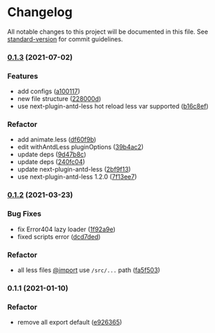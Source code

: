 # Changelog

All notable changes to this project will be documented in this file. See [standard-version](https://github.com/conventional-changelog/standard-version) for commit guidelines.

### [0.1.3](https://github.com/SolidZORO/mkr/compare/v0.1.2...v0.1.3) (2021-07-02)


### Features

* add configs ([a100117](https://github.com/SolidZORO/mkr/commit/a100117f913d69c6032b54aa5774b945f516f7f7))
* new file structure ([228000d](https://github.com/SolidZORO/mkr/commit/228000df27bb09fb817854a6e596ec9869cd5056))
* use next-plugin-antd-less hot reload less var supported ([b16c8ef](https://github.com/SolidZORO/mkr/commit/b16c8ef9eab71b4acfbf7f17f47ba9e0521c1ce0))


### Refactor

* add animate.less ([df60f9b](https://github.com/SolidZORO/mkr/commit/df60f9bd9fac0a65c1dada1e6f9428f6883e8337))
* edit withAntdLess pluginOptions ([39b4ac2](https://github.com/SolidZORO/mkr/commit/39b4ac283cab73fb88442af62db1b5d3c54296a4))
* update deps ([9d47b8c](https://github.com/SolidZORO/mkr/commit/9d47b8cb77e9ecc9e36e54b6af1920cf6b22d795))
* update deps ([240fc04](https://github.com/SolidZORO/mkr/commit/240fc0461cda3277e5d1562426be8366abe5c567))
* update next-plugin-antd-less ([2bf9f13](https://github.com/SolidZORO/mkr/commit/2bf9f13d1378d8ebbd09312cf51e840b7e4f69fa))
* use next-plugin-antd-less 1.2.0 ([7f13ee7](https://github.com/SolidZORO/mkr/commit/7f13ee7afef43e17979098801447c7526f7452c9))

### [0.1.2](https://github.com/SolidZORO/mkr/compare/v0.1.1...v0.1.2) (2021-03-23)


### Bug Fixes

* fix Error404 lazy loader ([1f92a9e](https://github.com/SolidZORO/mkr/commit/1f92a9e5607de16edb6b494d26aa8defbab4a970))
* fixed scripts error ([dcd7ded](https://github.com/SolidZORO/mkr/commit/dcd7dedef4b8272e70fe1fb4bb760fdcf2e103d4))


### Refactor

* all less files [@import](https://github.com/import) use `/src/...` path ([fa5f503](https://github.com/SolidZORO/mkr/commit/fa5f5037fed74cbf760c119c3507ec02fa31ce00))

### 0.1.1 (2021-01-10)


### Refactor

* remove all export default ([e926365](https://github.com/SolidZORO/mkr/commit/e9263652227846b263637cd1bb11795573ee93a0))
